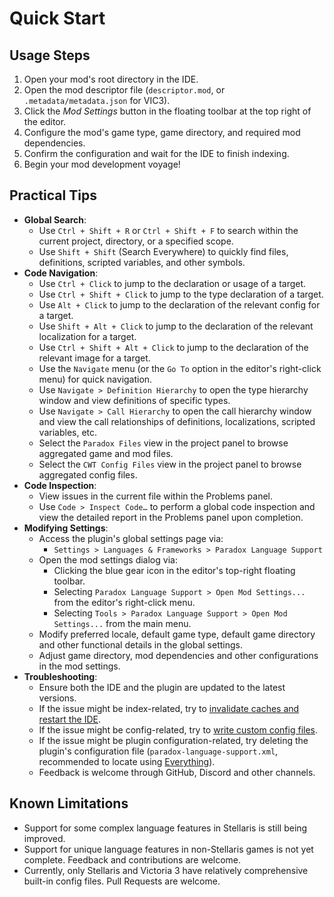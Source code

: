 # Quick Start

## Usage Steps

1. Open your mod's root directory in the IDE.
2. Open the mod descriptor file (`descriptor.mod`, or `.metadata/metadata.json` for VIC3).
3. Click the *Mod Settings* button in the floating toolbar at the top right of the editor.
4. Configure the mod's game type, game directory, and required mod dependencies.
5. Confirm the configuration and wait for the IDE to finish indexing.
6. Begin your mod development voyage!

## Practical Tips

- **Global Search**:
  - Use `Ctrl + Shift + R` or `Ctrl + Shift + F` to search within the current project, directory, or a specified scope.
  - Use `Shift + Shift` (Search Everywhere) to quickly find files, definitions, scripted variables, and other symbols.
- **Code Navigation**:
  - Use `Ctrl + Click` to jump to the declaration or usage of a target.
  - Use `Ctrl + Shift + Click` to jump to the type declaration of a target.
  - Use `Alt + Click` to jump to the declaration of the relevant config for a target.
  - Use `Shift + Alt + Click` to jump to the declaration of the relevant localization for a target.
  - Use `Ctrl + Shift + Alt + Click` to jump to the declaration of the relevant image for a target.
  - Use the `Navigate` menu (or the `Go To` option in the editor's right-click menu) for quick navigation.
  - Use `Navigate > Definition Hierarchy` to open the type hierarchy window and view definitions of specific types.
  - Use `Navigate > Call Hierarchy` to open the call hierarchy window and view the call relationships of definitions, localizations, scripted variables, etc.
  - Select the `Paradox Files` view in the project panel to browse aggregated game and mod files.
  - Select the `CWT Config Files` view in the project panel to browse aggregated config files.
- **Code Inspection**:
  - View issues in the current file within the Problems panel.
  - Use `Code > Inspect Code…` to perform a global code inspection and view the detailed report in the Problems panel upon completion.
- **Modifying Settings**:
  - Access the plugin's global settings page via:
    - `Settings > Languages & Frameworks > Paradox Language Support`
  - Open the mod settings dialog via:
    - Clicking the blue gear icon in the editor's top-right floating toolbar.
    - Selecting `Paradox Language Support > Open Mod Settings...` from the editor's right-click menu.
    - Selecting `Tools > Paradox Language Support > Open Mod Settings...` from the main menu.
  - Modify preferred locale, default game type, default game directory and other functional details in the global settings.
  - Adjust game directory, mod dependencies and other configurations in the mod settings.
- **Troubleshooting**:
  - Ensure both the IDE and the plugin are updated to the latest versions.
  - If the issue might be index-related, try to [invalidate caches and restart the IDE](https://www.jetbrains.com/help/idea/invalidate-caches.html).
  - If the issue might be config-related, try to [write custom config files](https://windea.icu/Paradox-Language-Support/en/config.html#write-cwt-config-files).
  - If the issue might be plugin configuration-related, try deleting the plugin's configuration file (`paradox-language-support.xml`, recommended to locate using [Everything](https://www.voidtools.com)).
  - Feedback is welcome through GitHub, Discord and other channels.

## Known Limitations

- Support for some complex language features in Stellaris is still being improved.
- Support for unique language features in non-Stellaris games is not yet complete. Feedback and contributions are welcome.
- Currently, only Stellaris and Victoria 3 have relatively comprehensive built-in config files. Pull Requests are welcome.
